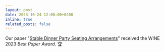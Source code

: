 ```yaml
---
layout: post
date: 2023-10-24 12:00:00+0200
inline: true
related_posts: false
---
```


Our paper "[Stable Dinner Party Seating Arrangements](https://arxiv.org/abs/2305.09549)" received the WINE 2023 *Best Paper Award*. :trophy:
